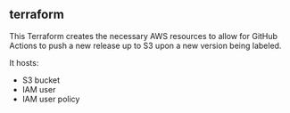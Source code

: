 ## terraform

This Terraform creates the necessary AWS resources to allow for GitHub Actions to push a new release up to S3 upon a new version being labeled.

It hosts:
* S3 bucket
* IAM user
* IAM user policy